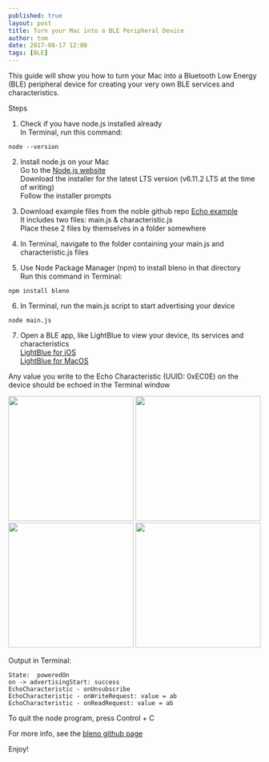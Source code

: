 ```yaml
---
published: true
layout: post
title: Turn your Mac into a BLE Peripheral Device
author: tom
date: 2017-08-17 12:00
tags: [BLE]
---
```


This guide will show you how to turn your Mac into a Bluetooth Low Energy (BLE) peripheral device for creating your very own BLE services and characteristics.  


Steps

1. Check if you have node.js installed already  
In Terminal, run this command:
```
node --version
```

2. Install node.js on your Mac  
Go to the [Node.js website](https://nodejs.org)  
Download the installer for the latest LTS version (v6.11.2 LTS at the time of writing)  
Follow the installer prompts

3. Download example files from the noble github repo
[Echo example](https://github.com/sandeepmistry/bleno/tree/master/examples/echo)  
It includes two files: main.js & characteristic.js  
Place these 2 files by themselves in a folder somewhere  

4. In Terminal, navigate to the folder containing your main.js and characteristic.js files 

5. Use Node Package Manager (npm) to install bleno in that directory  
Run this command in Terminal:
```
npm install bleno
```

6. In Terminal, run the main.js script to start advertising your device
```
node main.js
```

7. Open a BLE app, like LightBlue to view your device, its services and characteristics  
[LightBlue for iOS](https://itunes.apple.com/us/app/lightblue-explorer-bluetooth-low-energy/id557428110?mt=8)  
[LightBlue for MacOS](https://itunes.apple.com/us/app/lightblue/id639944780?mt=12)

Any value you write to the Echo Characteristic (UUID: 0xEC0E) on the device should be echoed in the Terminal window  

<img src="{{site.baseurl}}/images/MacAsBLEPeripheral/Devices.PNG" width="250" /> 
<img src="{{site.baseurl}}/images/MacAsBLEPeripheral/EchoService.PNG" width="250" /> 
<img src="{{site.baseurl}}/images/MacAsBLEPeripheral/EchoCharacteristic.PNG" width="250" /> 
<img src="{{site.baseurl}}/images/MacAsBLEPeripheral/WriteValue.PNG" width="250" /> 


Output in Terminal:
```
State:  poweredOn
on -> advertisingStart: success
EchoCharacteristic - onUnsubscribe
EchoCharacteristic - onWriteRequest: value = ab
EchoCharacteristic - onReadRequest: value = ab

```

To quit the node program, press Control + C  

For more info, see the [bleno github page](https://github.com/sandeepmistry/bleno)  

Enjoy!